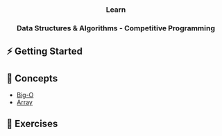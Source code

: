 <h3 align="center">Learn</h3>

<h3 align="center">Data Structures & Algorithms - Competitive Programming</h3>

## ⚡ Getting Started

## 📙 Concepts

* [Big-O](concepts/typescript/big-o.md)
* [Array](concepts/typescript/array.md)

## 💪 Exercises
